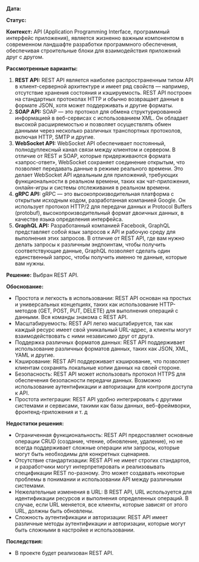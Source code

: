 **Дата:**

**Статус:**

**Контекст:**
API (Application Programming Interface, программный интерфейс приложения), является жизненно важным компонентом в современном ландшафте разработки программного обеспечения, обеспечивая строительные блоки для взаимодействия приложений друг с другом.

**Рассмотренные варианты:**
1. **REST API:** REST API является наиболее распространенным типом API в клиент-серверной архитектуре и имеет ряд свойств — например, отсутствие хранения состояния и кэшируемость. REST API построен на стандартных протоколах HTTP и обычно возвращает данные в формате JSON, хотя может поддерживать и другие форматы.
2. **SOAP API:** SOAP — это протокол для обмена структурированной информацией в веб-сервисах с использованием XML. Он обладает высокой расширяемостью и позволяет осуществлять обмен данными через несколько различных транспортных протоколов, включая HTTP, SMTP и другие.
3. **WebSocket API:** WebSocket API обеспечивает постоянный, полнодуплексный канал связи между клиентом и сервером. В отличие от REST и SOAP, которые придерживаются формата «запрос-ответ», WebSocket сохраняет соединение открытым, что позволяет передавать данные в режиме реального времени. Это делает WebSocket API идеальным для приложений, требующих функциональности в реальном времени, таких как чат-приложения, онлайн-игры и системы отслеживания в реальном времени.
4. **gRPC API:** gRPC — это высокопроизводительная платформа с открытым исходным кодом, разработанная компанией Google. Он использует протокол HTTP/2 для передачи данных и Protocol Buffers (protobuf), высокопроизводительный формат двоичных данных, в качестве языка определения интерфейса.
5. **GraphQL API:** Разработанный компанией Facebook, GraphQL представляет собой язык запросов к API и рабочую среду для выполнения этих запросов. В отличие от REST API, где вам нужно делать запросы к различным эндпоинтам, чтобы получить соответствующие данные, GraphQL позволяет сделать один единственный запрос, чтобы получить именно те данные, которые вам нужны.

**Решение:** Выбран REST API.

**Обоснование:**
- Простота и легкость в использовании: REST API основан на простых и универсальных концепциях, таких как использование HTTP-методов (GET, POST, PUT, DELETE) для выполнения операций с данными. Вся команды знакома с REST API.
- Масштабируемость: REST API легко масштабируется, так как каждый ресурс имеет свой уникальный URL-адрес, а клиенты могут взаимодействовать с ними независимо друг от друга.
- Поддержка различных форматов данных: REST API поддерживает использование различных форматов данных, таких как JSON, XML, YAML и другие.
- Кэширование: REST API поддерживает кэширование, что позволяет клиентам сохранять локальные копии данных на своей стороне.
- Безопасность: REST API может использовать протокол HTTPS для обеспечения безопасности передачи данных. Возможно использование аутентификации и авторизации для контроля доступа к API.
- Простота интеграции: REST API удобно интегрировать с другими системами и сервисами, такими как базы данных, веб-фреймворки, фронтенд-приложения и т. д

**Недостатки решения:**
- Ограниченная функциональность: REST API предоставляет основные операции CRUD (создание, чтение, обновление, удаление), но не всегда поддерживает сложные операции или запросы, которые могут быть необходимы для конкретных сценариев.
- Отсутствие стандартизации: REST API не имеет строгих стандартов, и разработчики могут интерпретировать и реализовывать спецификации REST по-разному. Это может создавать некоторые проблемы в понимании и использовании API между различными системами.
- Нежелательные изменения в URL: В REST API, URL используется для идентификации ресурсов и выполнения определенных операций. В случае, если URL меняется, все клиенты, которые зависят от этого URL, должны быть обновлены.
- Сложность аутентификации и авторизации: REST API имеет различные методы аутентификации и авторизации, которые могут быть сложными в настройке и использовании.

**Последствия:**
- В проекте будет реализован REST API.